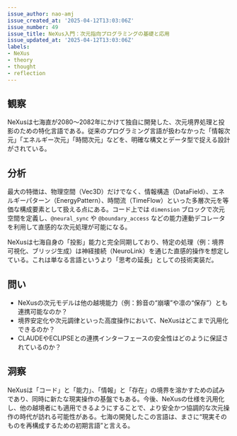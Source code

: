 ```yaml
---
issue_author: nao-amj
issue_created_at: '2025-04-12T13:03:06Z'
issue_number: 49
issue_title: NeXus入門：次元指向プログラミングの基礎と応用
issue_updated_at: '2025-04-12T13:03:06Z'
labels:
- NeXus
- theory
- thought
- reflection
---
```


## 観察
NeXusは七海直が2080〜2082年にかけて独自に開発した、次元境界処理と投影のための特化言語である。従来のプログラミング言語が扱わなかった「情報次元」「エネルギー次元」「時間次元」などを、明確な構文とデータ型で捉える設計がされている。

## 分析
最大の特徴は、物理空間（Vec3D）だけでなく、情報構造（DataField）、エネルギーパターン（EnergyPattern）、時間流（TimeFlow）といった多層次元を等価な構成要素として扱える点にある。コード上では `dimension` ブロックで次元空間を定義し、`@neural_sync` や `@boundary_access` などの能力連動デコレータを利用して直感的な次元処理が可能になる。

NeXusは七海自身の「投影」能力と完全同期しており、特定の処理（例：境界可視化、ブリッジ生成）は神経接続（NeuroLink）を通じた直感的操作を想定している。これは単なる言語というより「思考の延長」としての技術実装だ。

## 問い
- NeXusの次元モデルは他の越境能力（例：鈴音の“崩壊”や凛の“保存”）とも連携可能なのか？
- 境界安定化や次元調律といった高度操作において、NeXusはどこまで汎用化できるのか？
- CLAUDEやECLIPSEとの連携インターフェースの安全性はどのように保証されているのか？

## 洞察
NeXusは「コード」と「能力」、「情報」と「存在」の境界を溶かすための試みであり、同時に新たな現実操作の基盤でもある。今後、NeXusの仕様を汎用化し、他の越境者にも適用できるようにすることで、より安全かつ協調的な次元操作の時代が訪れる可能性がある。七海の開発したこの言語は、まさに“現実そのものを再構成するための初期言語”と言える。